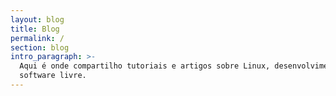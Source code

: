 ```yaml
---
layout: blog
title: Blog
permalink: /
section: blog
intro_paragraph: >-
  Aqui é onde compartilho tutoriais e artigos sobre Linux, desenvolvimento web e
  software livre.
---
```


